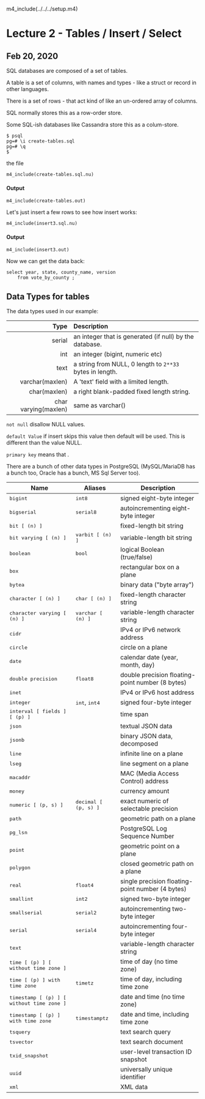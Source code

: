 m4_include(../../../setup.m4)

# Lecture 2 - Tables / Insert / Select
## Feb 20, 2020

SQL databases are composed of a set of tables.

A table is a set of columns, with names and types - like a struct or record in other languages.

There is a set of rows - that act kind of like an un-ordered array of columns.

SQL normally stores this as a row-order store.

Some SQL-ish databases like Cassandra store this as a colum-store.


```
$ psql
pg=# \i create-tables.sql
pg=# \q
$
```

the file


```
m4_include(create-tables.sql.nu)
```

#### Output

```
m4_include(create-tables.out)
```

Let's just insert a few rows to see how insert works:

```
m4_include(insert3.sql.nu)
```

#### Output

```
m4_include(insert3.out)
```


Now we can get the data back:

```
select year, state, county_name, version 
	from vote_by_county ;
```

## Data Types for tables

The data types used in our example:

|   Type | Description                                                                           |
|-------:|:--------------------------------------------------------------------------------------|
| serial | an integer that is generated (if null) by the database.                               |
| int    | an integer (bigint, numeric etc)                                                      |
| text   | a string from NULL, 0 length to `2**33` bytes in length.                              |
| varchar(maxlen) |  A 'text' field with a limited length.                                       |
| char(maxlen)    | a right blank-padded fixed length string.                                    |
| char varying(maxlen) | same as varchar()                                                       |

`not null` disallow NULL values.

`default Value` if insert skips this value then default will be used.  This is different than the
value NULL.

`primary key` means that .

There are a bunch of other data types in PostgreSQL (MySQL/MariaDB has a bunch too, Oracle
has a bunch, MS Sql Server too).

<table class="CALSTABLE">
<colgroup><col>
<col>
<col>
</colgroup><thead>
<tr>
<th>Name</th>
<th>Aliases</th>
<th>Description</th>
</tr>
</thead>
<tbody>
<tr>
<td><tt class="TYPE">bigint</tt></td>
<td><tt class="TYPE">int8</tt></td>
<td>signed eight-byte integer</td>
</tr>
<tr>
<td><tt class="TYPE">bigserial</tt></td>
<td><tt class="TYPE">serial8</tt></td>
<td>autoincrementing eight-byte integer</td>
</tr>
<tr>
<td><tt class="TYPE">bit [ (<tt class="REPLACEABLE c3">n</tt>) ]</tt></td>
<td>&nbsp;</td>
<td>fixed-length bit string</td>
</tr>
<tr>
<td><tt class="TYPE">bit varying [ (<tt class="REPLACEABLE c3">n</tt>) ]</tt></td>
<td><tt class="TYPE">varbit [ (<tt class="REPLACEABLE c3">n</tt>) ]</tt></td>
<td>variable-length bit string</td>
</tr>
<tr>
<td><tt class="TYPE">boolean</tt></td>
<td><tt class="TYPE">bool</tt></td>
<td>logical Boolean (true/false)</td>
</tr>
<tr>
<td><tt class="TYPE">box</tt></td>
<td>&nbsp;</td>
<td>rectangular box on a plane</td>
</tr>
<tr>
<td><tt class="TYPE">bytea</tt></td>
<td>&nbsp;</td>
<td>binary data (<span class="QUOTE">"byte array"</span>)</td>
</tr>
<tr>
<td><tt class="TYPE">character [ (<tt class="REPLACEABLE c3">n</tt>) ]</tt></td>
<td><tt class="TYPE">char [ (<tt class="REPLACEABLE c3">n</tt>) ]</tt></td>
<td>fixed-length character string</td>
</tr>
<tr>
<td><tt class="TYPE">character varying [ (<tt class="REPLACEABLE c3">n</tt>) ]</tt></td>
<td><tt class="TYPE">varchar [ (<tt class="REPLACEABLE c3">n</tt>) ]</tt></td>
<td>variable-length character string</td>
</tr>
<tr>
<td><tt class="TYPE">cidr</tt></td>
<td>&nbsp;</td>
<td>IPv4 or IPv6 network address</td>
</tr>
<tr>
<td><tt class="TYPE">circle</tt></td>
<td>&nbsp;</td>
<td>circle on a plane</td>
</tr>
<tr>
<td><tt class="TYPE">date</tt></td>
<td>&nbsp;</td>
<td>calendar date (year, month, day)</td>
</tr>
<tr>
<td><tt class="TYPE">double precision</tt></td>
<td><tt class="TYPE">float8</tt></td>
<td>double precision floating-point number (8 bytes)</td>
</tr>
<tr>
<td><tt class="TYPE">inet</tt></td>
<td>&nbsp;</td>
<td>IPv4 or IPv6 host address</td>
</tr>
<tr>
<td><tt class="TYPE">integer</tt></td>
<td><tt class="TYPE">int</tt>, <tt class="TYPE">int4</tt></td>
<td>signed four-byte integer</td>
</tr>
<tr>
<td><tt class="TYPE">interval [ <tt class="REPLACEABLE c3">fields</tt> ] [ (<tt class="REPLACEABLE c3">p</tt>) ]</tt></td>
<td>&nbsp;</td>
<td>time span</td>
</tr>
<tr>
<td><tt class="TYPE">json</tt></td>
<td>&nbsp;</td>
<td>textual JSON data</td>
</tr>
<tr>
<td><tt class="TYPE">jsonb</tt></td>
<td>&nbsp;</td>
<td>binary JSON data, decomposed</td>
</tr>
<tr>
<td><tt class="TYPE">line</tt></td>
<td>&nbsp;</td>
<td>infinite line on a plane</td>
</tr>
<tr>
<td><tt class="TYPE">lseg</tt></td>
<td>&nbsp;</td>
<td>line segment on a plane</td>
</tr>
<tr>
<td><tt class="TYPE">macaddr</tt></td>
<td>&nbsp;</td>
<td>MAC (Media Access Control) address</td>
</tr>
<tr>
<td><tt class="TYPE">money</tt></td>
<td>&nbsp;</td>
<td>currency amount</td>
</tr>
<tr>
<td><tt class="TYPE">numeric [ (<tt class="REPLACEABLE c3">p</tt>, <tt class="REPLACEABLE c3">s</tt>) ]</tt></td>
<td><tt class="TYPE">decimal [ (<tt class="REPLACEABLE c3">p</tt>, <tt class="REPLACEABLE c3">s</tt>) ]</tt></td>
<td>exact numeric of selectable precision</td>
</tr>
<tr>
<td><tt class="TYPE">path</tt></td>
<td>&nbsp;</td>
<td>geometric path on a plane</td>
</tr>
<tr>
<td><tt class="TYPE">pg_lsn</tt></td>
<td>&nbsp;</td>
<td><span class="PRODUCTNAME">PostgreSQL</span> Log Sequence Number</td>
</tr>
<tr>
<td><tt class="TYPE">point</tt></td>
<td>&nbsp;</td>
<td>geometric point on a plane</td>
</tr>
<tr>
<td><tt class="TYPE">polygon</tt></td>
<td>&nbsp;</td>
<td>closed geometric path on a plane</td>
</tr>
<tr>
<td><tt class="TYPE">real</tt></td>
<td><tt class="TYPE">float4</tt></td>
<td>single precision floating-point number (4 bytes)</td>
</tr>
<tr>
<td><tt class="TYPE">smallint</tt></td>
<td><tt class="TYPE">int2</tt></td>
<td>signed two-byte integer</td>
</tr>
<tr>
<td><tt class="TYPE">smallserial</tt></td>
<td><tt class="TYPE">serial2</tt></td>
<td>autoincrementing two-byte integer</td>
</tr>
<tr>
<td><tt class="TYPE">serial</tt></td>
<td><tt class="TYPE">serial4</tt></td>
<td>autoincrementing four-byte integer</td>
</tr>
<tr>
<td><tt class="TYPE">text</tt></td>
<td>&nbsp;</td>
<td>variable-length character string</td>
</tr>
<tr>
<td><tt class="TYPE">time [ (<tt class="REPLACEABLE c3">p</tt>) ] [ without time zone ]</tt></td>
<td>&nbsp;</td>
<td>time of day (no time zone)</td>
</tr>
<tr>
<td><tt class="TYPE">time [ (<tt class="REPLACEABLE c3">p</tt>) ] with time zone</tt></td>
<td><tt class="TYPE">timetz</tt></td>
<td>time of day, including time zone</td>
</tr>
<tr>
<td><tt class="TYPE">timestamp [ (<tt class="REPLACEABLE c3">p</tt>) ] [ without time zone ]</tt></td>
<td>&nbsp;</td>
<td>date and time (no time zone)</td>
</tr>
<tr>
<td><tt class="TYPE">timestamp [ (<tt class="REPLACEABLE c3">p</tt>) ] with time zone</tt></td>
<td><tt class="TYPE">timestamptz</tt></td>
<td>date and time, including time zone</td>
</tr>
<tr>
<td><tt class="TYPE">tsquery</tt></td>
<td>&nbsp;</td>
<td>text search query</td>
</tr>
<tr>
<td><tt class="TYPE">tsvector</tt></td>
<td>&nbsp;</td>
<td>text search document</td>
</tr>
<tr>
<td><tt class="TYPE">txid_snapshot</tt></td>
<td>&nbsp;</td>
<td>user-level transaction ID snapshot</td>
</tr>
<tr>
<td><tt class="TYPE">uuid</tt></td>
<td>&nbsp;</td>
<td>universally unique identifier</td>
</tr>
<tr>
<td><tt class="TYPE">xml</tt></td>
<td>&nbsp;</td>
<td>XML data</td>
</tr>
</tbody>
